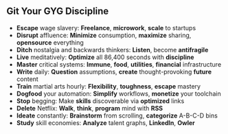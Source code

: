 ## Git Your GYG Discipline

- **Escape** wage slavery: **Freelance**, **microwork**, **scale** to startups
- **Disrupt** affluence: **Minimize** consumption, **maximize** sharing, **opensource** everything
- **Ditch** nostalgia and backwards thinkers: **Listen**, become **antifragile**
- **Live** meditatively: **Optimize** all 86,400 seconds with **discipline**
- **Master** critical systems: **Immune**, **food**, **utilities**, **financial** infrastructure
- **Write** daily: **Question** assumptions, **create** thought-provoking **future** content
- **Train** martial arts hourly: **Flexibility**, **toughness**, **escape** mastery
- **Dogfood** your automation: **Simplify** workflows, **monetize** your toolchain
- **Stop** begging: Make **skills** discoverable via **optimized** links
- **Delete** Netflix: **Walk**, **think**, **program** mind with **RSS**
- **Ideate** constantly: **Brainstorm** from scrolling, **categorize** A-B-C-D bins
- **Study** skill economies: **Analyze** talent graphs, **LinkedIn**, **Owler**
